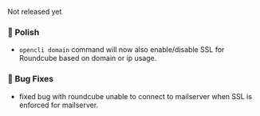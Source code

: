 Not released yet

### 💅 Polish
- `opencli domain` command will now also enable/disable SSL for Roundcube based on domain or ip usage.


### 🐛 Bug Fixes
- fixed bug with roundcube unable to connect to mailserver when SSL is enforced for mailserver.
